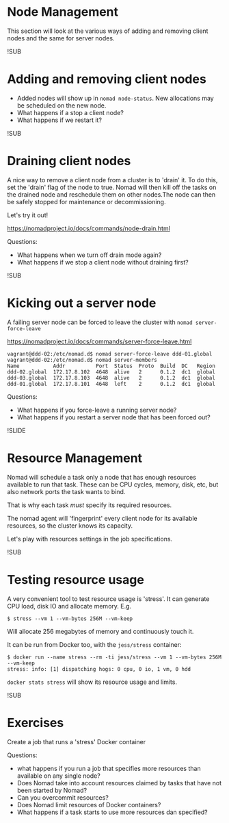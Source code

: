 # Node Management

This section will look at the various ways of adding and removing client nodes and
the same for server nodes.

!SUB
# Adding and removing client nodes

* Added nodes will show up in `nomad node-status`. New allocations may be scheduled on the new node.
* What happens if a stop a client node?
* What happens if we restart it?

!SUB
# Draining client nodes
A nice way to remove a client node from a cluster is to 'drain' it. To do this, set the 'drain' flag of the node to true.
Nomad will then kill off the tasks on the drained node
and reschedule them on other nodes.The node can then be safely stopped for maintenance or decommissioning.

Let's try it out!

https://nomadproject.io/docs/commands/node-drain.html

Questions:
* What happens when we turn off drain mode again?
* What happens if we stop a client node without draining first?

!SUB
# Kicking out a server node
A failing server node can be forced to leave the cluster with `nomad server-force-leave`

https://nomadproject.io/docs/commands/server-force-leave.html

```
vagrant@ddd-02:/etc/nomad.d$ nomad server-force-leave ddd-01.global
vagrant@ddd-02:/etc/nomad.d$ nomad server-members
Name           Addr          Port  Status  Proto  Build  DC   Region
ddd-02.global  172.17.8.102  4648  alive   2      0.1.2  dc1  global
ddd-03.global  172.17.8.103  4648  alive   2      0.1.2  dc1  global
ddd-01.global  172.17.8.101  4648  left    2      0.1.2  dc1  global
```

Questions:
* What happens if you force-leave a running server node?
* What happens if you restart a server node that has been forced out?

!SLIDE
# Resource Management

Nomad will schedule a task only a node that has enough resources available to run
that task. These can be CPU cycles, memory, disk, etc, but also network ports the task
wants to bind.

That is why each task *must* specify its required resources.

The nomad agent will 'fingerprint' every client node for its available resources, so
the cluster knows its capacity.

Let's play with resources settings in the job specifications.

!SUB
# Testing resource usage

A very convenient tool to test resource usage is 'stress'. It can generate CPU load, disk IO and
allocate memory. E.g.

```
$ stress --vm 1 --vm-bytes 256M --vm-keep
```

Will allocate 256 megabytes of memory and continuously touch it.

It can be run from Docker too, with the `jess/stress` container:

```
$ docker run --name stress --rm -ti jess/stress --vm 1 --vm-bytes 256M --vm-keep
stress: info: [1] dispatching hogs: 0 cpu, 0 io, 1 vm, 0 hdd
```

`docker stats stress` will show its resource usage and limits.

!SUB
# Exercises

Create a job that runs a 'stress' Docker container

Questions:

* what happens if you run a job that specifies more resources than available on any single node?
* Does Nomad take into account resources claimed by tasks that have not been started by Nomad?
* Can you overcommit resources?
* Does Nomad limit resources of Docker containers?
* What happens if a task starts to use more resources dan specified?
